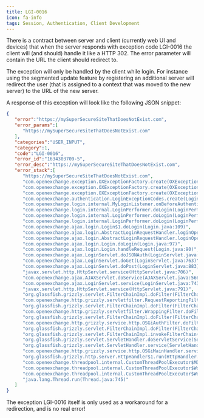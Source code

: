 ```yaml
---
title: LGI-0016
icon: fa-info
tags: Session, Authentication, Client Development
---
```


There is a contract between server and client (currently web UI and devices) that when the server responds with exception code LGI-0016 the client will (and should) handle it like a HTTP 302. The error parameter will contain the URL the client should redirect to.

The exception will only be handled by the client while login. For instance using the segmented update feature by registering an additional server will redirect the user (that is assigned to a context that was moved to the new server) to the URL of the new server.

A response of this exception will look like the following JSON snippet:

```json
{
   "error":"https://mySuperSecureSiteThatDoesNotExist.com",
   "error_params":[
      "https://mySuperSecureSiteThatDoesNotExist.com"
   ],
   "categories":"USER_INPUT",
   "category":1,
   "code":"LGI-0016",
   "error_id":"1634303709-5",
   "error_desc":"https://mySuperSecureSiteThatDoesNotExist.com",
   "error_stack":[
      "https://mySuperSecureSiteThatDoesNotExist.com",
      "com.openexchange.exception.OXExceptionFactory.create(OXExceptionFactory.java:175)",
      "com.openexchange.exception.OXExceptionFactory.create(OXExceptionFactory.java:165)",
      "com.openexchange.exception.OXExceptionFactory.create(OXExceptionFactory.java:138)",
      "com.openexchange.authentication.LoginExceptionCodes.create(LoginExceptionCodes.java:256)",
      "com.openexchange.login.internal.MyLoginListener.onBeforeAuthentication(MyLoginListener.java:73)",
      "com.openexchange.login.internal.LoginPerformer.doLogin(LoginPerformer.java:202)",
      "com.openexchange.login.internal.LoginPerformer.doLogin(LoginPerformer.java:157)",
      "com.openexchange.login.internal.LoginPerformer.doLogin(LoginPerformer.java:145)",
      "com.openexchange.ajax.login.Login$1.doLogin(Login.java:109)",
      "com.openexchange.ajax.login.AbstractLoginRequestHandler.loginOperation(AbstractLoginRequestHandler.java:226)",
      "com.openexchange.ajax.login.AbstractLoginRequestHandler.loginOperation(AbstractLoginRequestHandler.java:184)",
      "com.openexchange.ajax.login.Login.doLogin(Login.java:97)",
      "com.openexchange.ajax.login.Login.handleRequest(Login.java:90)",
      "com.openexchange.ajax.LoginServlet.doJSONAuth(LoginServlet.java:798)",
      "com.openexchange.ajax.LoginServlet.doGet(LoginServlet.java:763)",
      "com.openexchange.ajax.LoginServlet.doPost(LoginServlet.java:883)",
      "javax.servlet.http.HttpServlet.service(HttpServlet.java:706)",
      "com.openexchange.ajax.AJAXServlet.doService(AJAXServlet.java:566)",
      "com.openexchange.ajax.LoginServlet.service(LoginServlet.java:743)",
      "javax.servlet.http.HttpServlet.service(HttpServlet.java:791)",
      "org.glassfish.grizzly.servlet.FilterChainImpl.doFilter(FilterChainImpl.java:148)",
      "com.openexchange.http.grizzly.servletfilter.RequestReportingFilter.doFilter(RequestReportingFilter.java:138)",
      "org.glassfish.grizzly.servlet.FilterChainImpl.doFilter(FilterChainImpl.java:138)",
      "com.openexchange.http.grizzly.servletfilter.WrappingFilter.doFilter(WrappingFilter.java:222)",
      "org.glassfish.grizzly.servlet.FilterChainImpl.doFilter(FilterChainImpl.java:138)",
      "com.openexchange.http.grizzly.service.http.OSGiAuthFilter.doFilter(OSGiAuthFilter.java:139)",
      "org.glassfish.grizzly.servlet.FilterChainImpl.doFilter(FilterChainImpl.java:138)",
      "org.glassfish.grizzly.servlet.FilterChainImpl.invokeFilterChain(FilterChainImpl.java:107)",
      "org.glassfish.grizzly.servlet.ServletHandler.doServletService(ServletHandler.java:226)",
      "org.glassfish.grizzly.servlet.ServletHandler.service(ServletHandler.java:178)",
      "com.openexchange.http.grizzly.service.http.OSGiMainHandler.service(OSGiMainHandler.java:301)",
      "org.glassfish.grizzly.http.server.HttpHandler$1.run(HttpHandler.java:224)",
      "com.openexchange.threadpool.internal.CustomThreadPoolExecutor$MDCProvidingRunnable.run(CustomThreadPoolExecutor.java:2575)",
      "com.openexchange.threadpool.internal.CustomThreadPoolExecutor$Worker.runTask(CustomThreadPoolExecutor.java:841)",
      "com.openexchange.threadpool.internal.CustomThreadPoolExecutor$Worker.run(CustomThreadPoolExecutor.java:868)",
      "java.lang.Thread.run(Thread.java:745)"
   ]
}
```

The exception LGI-0016 itself is only used as a workaround for a redirection, and is no real error!